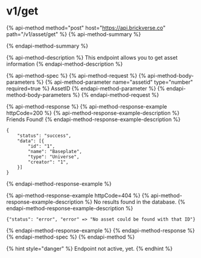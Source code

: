 # v1/get

{% api-method method="post" host="https://api.brickverse.co" path="/v1/asset/get" %}
{% api-method-summary %}

{% endapi-method-summary %}

{% api-method-description %}
This endpoint allows you to get asset information
{% endapi-method-description %}

{% api-method-spec %}
{% api-method-request %}
{% api-method-body-parameters %}
{% api-method-parameter name="assetid" type="number" required=true %}
AssetID
{% endapi-method-parameter %}
{% endapi-method-body-parameters %}
{% endapi-method-request %}

{% api-method-response %}
{% api-method-response-example httpCode=200 %}
{% api-method-response-example-description %}
Friends Found!
{% endapi-method-response-example-description %}

```
{
    "status": "success",
    "data": [{
        "id": "1",
        "name": "Baseplate",
        "type": "Universe",
        "creator": "1",
    }]
}
```
{% endapi-method-response-example %}

{% api-method-response-example httpCode=404 %}
{% api-method-response-example-description %}
No results found in the database.
{% endapi-method-response-example-description %}

```
{"status": "error", "error" => "No asset could be found with that ID"}
```
{% endapi-method-response-example %}
{% endapi-method-response %}
{% endapi-method-spec %}
{% endapi-method %}

{% hint style="danger" %}
Endpoint not active, yet.
{% endhint %}

